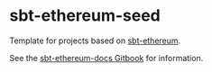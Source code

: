 # sbt-ethereum-seed

Template for projects based on [sbt-ethereum](https://github.com/swaldman/sbt-ethereum).

See the [sbt-ethereum-docs Gitbook](https://mslinn.gitbooks.io/sbt-ethereum-docs/content/) for information.
